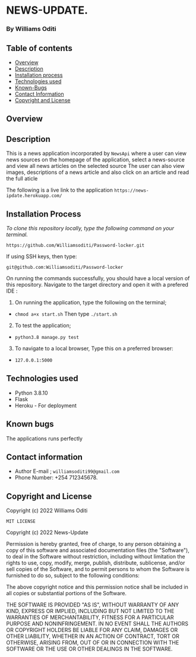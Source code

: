 # NEWS-UPDATE.
### By Williams Oditi
## Table of contents
+ [Overview](#Overview)
+ [Description](#Description)
+ [Installation process](#installation-process)
+ [Technologies used](#technologies-used)
+ [Known-Bugs](#known-bugs)
+ [Contact Information](#contact-information)
+ [Copyright and License](#copyright-and-license-information) 

## Overview
## Description
This is a news application incorporated by `NewsApi` where a user can view news sources on the homepage of the application, select a news-source and view all news articles on the selected source
The user can also view images, descriptions of a news article and also click on an article and read the full aticle

The following is a live link to the application
`https://news-ipdate.herokuapp.com/`
## Installation Process
*To clone this repository locally, type the following command on your terminal.*

`https://github.com/Williamsoditi/Password-locker.git`

If using SSH keys, then type:

`git@github.com:Williamsoditi/Password-locker`

On running the commands successfully, you should have a local version of this repository.
Navigate to the target directory and open it with a prefered IDE :
1. On running the application, type the following on the terminal;
+ `chmod a+x start.sh`
Then type
`./start.sh`
2. To test the application;
+ `python3.8 manage.py test`

3. To navigate to a local browser, Type this on a preferred browser:
+ `127.0.0.1:5000`

## Technologies used
+ Python 3.8.10
+ Flask
+ Heroku - For deployment
## Known bugs
The applications runs perfectly
## Contact information
+ Author E-mail ; `williamsoditi99@gmail.com `
+ Phone Number: +254 712345678.
## Copyright and License
Copyright (c) 2022 Williams Oditi

`MIT LICENSE`

Copyright (c) 2022 News-Update

Permission is hereby granted, free of charge, to any person obtaining a copy
of this software and associated documentation files (the "Software"), to deal
in the Software without restriction, including without limitation the rights
to use, copy, modify, merge, publish, distribute, sublicense, and/or sell
copies of the Software, and to permit persons to whom the Software is
furnished to do so, subject to the following conditions:

The above copyright notice and this permission notice shall be included in all
copies or substantial portions of the Software.

THE SOFTWARE IS PROVIDED "AS IS", WITHOUT WARRANTY OF ANY KIND, EXPRESS OR
IMPLIED, INCLUDING BUT NOT LIMITED TO THE WARRANTIES OF MERCHANTABILITY,
FITNESS FOR A PARTICULAR PURPOSE AND NONINFRINGEMENT. IN NO EVENT SHALL THE
AUTHORS OR COPYRIGHT HOLDERS BE LIABLE FOR ANY CLAIM, DAMAGES OR OTHER
LIABILITY, WHETHER IN AN ACTION OF CONTRACT, TORT OR OTHERWISE, ARISING FROM,
OUT OF OR IN CONNECTION WITH THE SOFTWARE OR THE USE OR OTHER DEALINGS IN THE
SOFTWARE.

